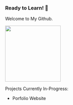 ### Ready to Learn! 👋

Welcome to My Github.

<img height="180em" src="https://github-readme-stats.vercel.app/api?username=shenalexw&show_icons=true&hide_border=true&&count_private=true&include_all_commits=true" />

Projects Currently In-Progress:
  - Porfolio Website
